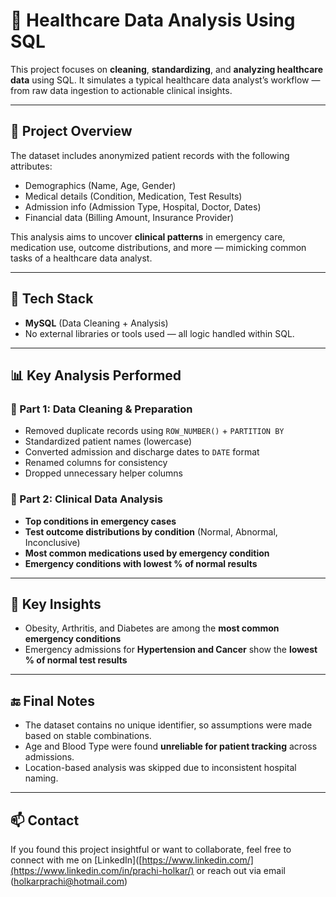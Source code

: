 # 🏥 Healthcare Data Analysis Using SQL

This project focuses on **cleaning**, **standardizing**, and **analyzing healthcare data** using SQL. It simulates a typical healthcare data analyst’s workflow — from raw data ingestion to actionable clinical insights.

---

## 📂 Project Overview

The dataset includes anonymized patient records with the following attributes:

- Demographics (Name, Age, Gender)
- Medical details (Condition, Medication, Test Results)
- Admission info (Admission Type, Hospital, Doctor, Dates)
- Financial data (Billing Amount, Insurance Provider)

This analysis aims to uncover **clinical patterns** in emergency care, medication use, outcome distributions, and more — mimicking common tasks of a healthcare data analyst.

---

## 🧰 Tech Stack

- **MySQL** (Data Cleaning + Analysis)
- No external libraries or tools used — all logic handled within SQL.

---

## 📊 Key Analysis Performed

### 🔹 Part 1: Data Cleaning & Preparation
- Removed duplicate records using `ROW_NUMBER()` + `PARTITION BY`
- Standardized patient names (lowercase)
- Converted admission and discharge dates to `DATE` format
- Renamed columns for consistency
- Dropped unnecessary helper columns

### 🔹 Part 2: Clinical Data Analysis
- **Top conditions in emergency cases**
- **Test outcome distributions by condition** (Normal, Abnormal, Inconclusive)
- **Most common medications used by emergency condition**
- **Emergency conditions with lowest % of normal results**

---

## 🧠 Key Insights

- Obesity, Arthritis, and Diabetes are among the **most common emergency conditions**
- Emergency admissions for **Hypertension and Cancer** show the **lowest % of normal test results**

---

## 🔚 Final Notes

- The dataset contains no unique identifier, so assumptions were made based on stable combinations.
- Age and Blood Type were found **unreliable for patient tracking** across admissions.
- Location-based analysis was skipped due to inconsistent hospital naming.

---

## 📫 Contact

If you found this project insightful or want to collaborate, feel free to connect with me on [LinkedIn]([https://www.linkedin.com/](https://www.linkedin.com/in/prachi-holkar/) or reach out via email (holkarprachi@hotmail.com)
